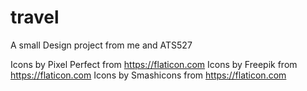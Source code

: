# travel

A small Design project from me and ATS527

Icons by Pixel Perfect from https://flaticon.com
Icons by Freepik from https://flaticon.com
Icons by Smashicons from https://flaticon.com


